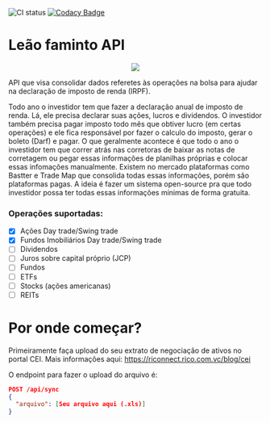 ![CI status](https://github.com/jeancsanchez/leaofaminto-api/actions/workflows/gradle.yml/badge.svg?branch=dev) [![Codacy Badge](https://api.codacy.com/project/badge/Grade/060ac6a34b35485b82a67d429cce4d6d)](https://app.codacy.com/gh/jeancsanchez/leaofaminto-api?utm_source=github.com&utm_medium=referral&utm_content=jeancsanchez/leaofaminto-api&utm_campaign=Badge_Grade_Settings)
 
# Leão faminto API
<p align="center">
  <img src="https://user-images.githubusercontent.com/11152015/122151476-02796c80-ce36-11eb-9ee0-dc76e3ed03d6.png">
</p>

API que visa consolidar dados referetes às operações na bolsa para ajudar na declaração de imposto de renda (IRPF).

Todo ano o investidor tem que fazer a declaração anual de imposto de renda.
Lá, ele precisa declarar suas ações, lucros e dividendos. O investidor também precisa pagar imposto todo mês que obtiver lucro (em certas operações) e ele fica responsável por fazer o calculo do imposto, gerar o boleto (Darf) e pagar.
O que geralmente acontece é que todo o ano o investidor tem que correr atrás nas corretoras de baixar as notas de corretagem ou pegar essas informações de planilhas próprias e colocar essas infomações manualmente.
Existem no mercado plataformas como Bastter e Trade Map que consolida todas essas informações, porém são plataformas pagas. A ideia é fazer um sistema open-source pra que todo investidor possa ter todas essas informações mínimas de forma gratuita.

### Operações suportadas:
- [x] Ações Day trade/Swing trade
- [x] Fundos Imobiliários Day trade/Swing trade
- [ ] Dividendos
- [ ] Juros sobre capital próprio (JCP)
- [ ] Fundos
- [ ] ETFs
- [ ] Stocks (ações americanas)
- [ ] REITs

# Por onde começar?

Primeiramente faça upload do seu extrato de negociação de ativos no portal CEI. Mais informações
aqui: https://riconnect.rico.com.vc/blog/cei

O endpoint para fazer o upload do arquivo é:

```json
POST /api/sync
{
  "arquivo": [Seu arquivo aqui (.xls)]
}
```

